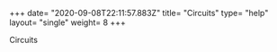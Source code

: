 +++
date= "2020-09-08T22:11:57.883Z"
title= "Circuits"
type= "help"
layout= "single"
weight= 8
+++

Circuits
